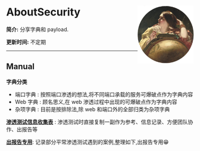 # <img src="./assets/img/1.jpg" width="30%" align="right">AboutSecurity

**简介:** 分享字典和 payload.

**更新时间:** 不定期

---

## Manual
**字典分类**
- 端口字典 : 按照端口渗透的想法,将不同端口承载的服务可爆破点作为字典内容
- Web 字典 : 顾名思义,在 web 渗透过程中出现的可爆破点作为字典内容
- 杂项字典 : 目前是按排除法,除 web 和端口外的全部归类为杂项字典

**[渗透测试信息收集表](./渗透测试信息收集表.md)** : 渗透测试时直接复制一副作为参考、信息记录、方便团队协作、出报告等

**[出报告专用](./出报告专用.md)**: 记录部分平常渗透测试遇到的案例,整理如下,出报告专用😁